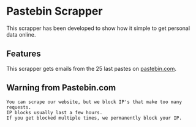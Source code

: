 # Pastebin Scrapper

This scrapper has been developed to show how it simple to get personal data online.

## Features
This scrapper gets emails from the 25 last pastes on [pastebin.com](http://pastebin.com).

## Warning from Pastebin.com
```
You can scrape our website, but we block IP's that make too many requests.
IP blocks usually last a few hours.
If you get blocked multiple times, we permanently block your IP.
```
